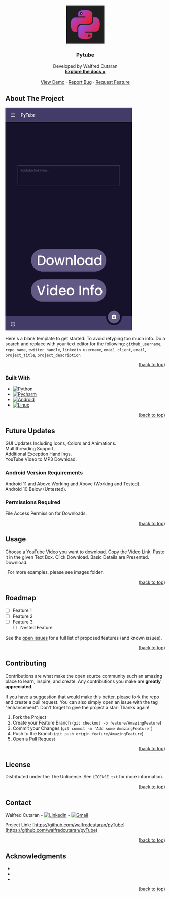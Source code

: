 <!-- Improved compatibility of back to top link: See: https://github.com/othneildrew/Best-README-Template/pull/73 -->
<a name="readme-top"></a>
<!--
*** Thanks for checking out the Best-README-Template. If you have a suggestion
*** that would make this better, please fork the repo and create a pull request
*** or simply open an issue with the tag "enhancement".
*** Don't forget to give the project a star!
*** Thanks again! Now go create something AMAZING! :D
-->



<!-- PROJECT SHIELDS -->
<!--
*** I'm using markdown "reference style" links for readability.
*** Reference links are enclosed in brackets [ ] instead of parentheses ( ).
*** See the bottom of this document for the declaration of the reference variables
*** for contributors-url, forks-url, etc. This is an optional, concise syntax you may use.
*** https://www.markdownguide.org/basic-syntax/#reference-style-links
-->

<!-- PROJECT LOGO -->
<br />
<div align="center">
  <a href="https://github.com/github_username/repo_name">
    <img src="images/pytubeicon.png" alt="Logo" width="120" height="120">
  </a>

<h3 align="center">Pytube</h3>

  <p align="center">
    Developed by Walfred Cutaran
    <br />
    <a href="https://github.com/github_username/repo_name"><strong>Explore the docs »</strong></a>
    <br />
    <br />
    <a href="https://github.com/github_username/repo_name">View Demo</a>
    ·
    <a href="https://github.com/github_username/repo_name/issues">Report Bug</a>
    ·
    <a href="https://github.com/github_username/repo_name/issues">Request Feature</a>
  </p>
</div>

<!-- ABOUT THE PROJECT -->
## About The Project

<img src="images/sc1.png" alt="Logo" width="400" height="700">

Here's a blank template to get started: To avoid retyping too much info. Do a search and replace with your text editor for the following: `github_username`, `repo_name`, `twitter_handle`, `linkedin_username`, `email_client`, `email`, `project_title`, `project_description`

<p align="right">(<a href="#readme-top">back to top</a>)</p>



### Built With

* [![Python][Python.org]][Python-url]
* [![Pycharm][Pycharm.org]][Pycharm-url]
* [![Android][Android.org]][Android-url]
* [![Linux][Linux.org]][Linux-url]

<p align="right">(<a href="#readme-top">back to top</a>)</p>



<!-- GETTING STARTED -->
## Future Updates

GUI Updates Including Icons, Colors and Animations. <br>
Multithreading Support. <br>
Additional Exception Handlings. <br>
YouTube Video to MP3 Download. <br>

### Android Version Requirements

Android 11 and Above Working and Above (Working and Tested). <br>
Android 10 Below (Untested). <br>

### Permissions Required

File Access Permission for Downloads. <br>


<p align="right">(<a href="#readme-top">back to top</a>)</p>



<!-- USAGE EXAMPLES -->
## Usage

Choose a YouTube Video you want to download. Copy the Video Link. Paste it in the given Text Box. Click Download. Basic Details are Presented. Download. <br>

_For more examples, please see images folder.

<p align="right">(<a href="#readme-top">back to top</a>)</p>



<!-- ROADMAP -->
## Roadmap

- [ ] Feature 1
- [ ] Feature 2
- [ ] Feature 3
    - [ ] Nested Feature

See the [open issues](https://github.com/github_username/repo_name/issues) for a full list of proposed features (and known issues).

<p align="right">(<a href="#readme-top">back to top</a>)</p>



<!-- CONTRIBUTING -->
## Contributing

Contributions are what make the open source community such an amazing place to learn, inspire, and create. Any contributions you make are **greatly appreciated**.

If you have a suggestion that would make this better, please fork the repo and create a pull request. You can also simply open an issue with the tag "enhancement".
Don't forget to give the project a star! Thanks again!

1. Fork the Project
2. Create your Feature Branch (`git checkout -b feature/AmazingFeature`)
3. Commit your Changes (`git commit -m 'Add some AmazingFeature'`)
4. Push to the Branch (`git push origin feature/AmazingFeature`)
5. Open a Pull Request

<p align="right">(<a href="#readme-top">back to top</a>)</p>



<!-- LICENSE -->
## License

Distributed under the The Unlicense. See `LICENSE.txt` for more information.

<p align="right">(<a href="#readme-top">back to top</a>)</p>


<!-- CONTACT -->
## Contact

Walfred Cutaran - [![Linkedin][Linkedin.org]][Linkedin-url] - [![Gmail][Gmail.org]][Gmail-url]



Project Link: [https://github.com/walfredcutaran/pyTube](https://github.com/walfredcutaran/pyTube)

<p align="right">(<a href="#readme-top">back to top</a>)</p>



<!-- ACKNOWLEDGMENTS -->
## Acknowledgments

* []()
* []()
* []()

<p align="right">(<a href="#readme-top">back to top</a>)</p>



<!-- MARKDOWN LINKS & IMAGES -->
<!-- https://www.markdownguide.org/basic-syntax/#reference-style-links -->
[contributors-shield]: https://img.shields.io/github/contributors/github_username/repo_name.svg?style=for-the-badge
[contributors-url]: https://github.com/github_username/repo_name/graphs/contributors
[forks-shield]: https://img.shields.io/github/forks/github_username/repo_name.svg?style=for-the-badge
[forks-url]: https://github.com/github_username/repo_name/network/members
[stars-shield]: https://img.shields.io/github/stars/github_username/repo_name.svg?style=for-the-badge
[stars-url]: https://github.com/github_username/repo_name/stargazers
[issues-shield]: https://img.shields.io/github/issues/github_username/repo_name.svg?style=for-the-badge
[issues-url]: https://github.com/github_username/repo_name/issues
[license-shield]: https://img.shields.io/github/license/github_username/repo_name.svg?style=for-the-badge
[license-url]: https://github.com/github_username/repo_name/blob/master/LICENSE.txt
[linkedin-shield]: https://img.shields.io/badge/-LinkedIn-black.svg?style=for-the-badge&logo=linkedin&colorB=555
[linkedin-url]: https://linkedin.com/in/linkedin_username
[product-screenshot]: images/screenshot.png

[Python-url]: https://www.python.org
[Python.org]: https://img.shields.io/badge/Python-3776AB?style=for-the-badge&logo=python&logoColor=white
[Pycharm-url]: https://www.jetbrains.com/pycharm/
[Pycharm.org]: https://img.shields.io/badge/PyCharm-000000.svg?&style=for-the-badge&logo=PyCharm&logoColor=white
[Android-url]: https://developer.android.com/about/versions/13?gclid=Cj0KCQjwt_qgBhDFARIsABcDjOcHAEUSUhyyAIt-b3RcXWe_YvYJ2M9im8TtdRPeziagglQg8XR_p7oaAuIKEALw_wcB&gclsrc=aw.ds
[Android.org]: https://img.shields.io/badge/Android-3DDC84?style=for-the-badge&logo=android&logoColor=white
[Linux-url]: https://www.linux.org/
[Linux.org]: https://img.shields.io/badge/Linux-FCC624?style=for-the-badge&logo=linux&logoColor=black
[Linkedin.org]: https://img.shields.io/badge/LinkedIn-0077B5?style=for-the-badge&logo=linkedin&logoColor=white
[Linkedin-url]: https://www.linkedin.com/in/walfred-cutaran-930910220/
[Gmail-url]: walfredcutaran1218@gmail.com
[Gmail.org]: https://img.shields.io/badge/Gmail-D14836?style=for-the-badge&logo=gmail&logoColor=white




